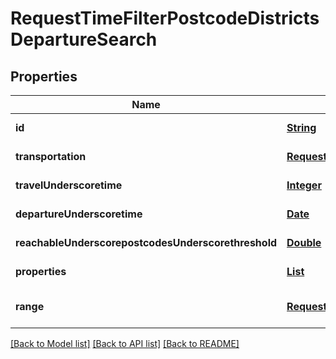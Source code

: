 # RequestTimeFilterPostcodeDistrictsDepartureSearch
## Properties

Name | Type | Description | Notes
------------ | ------------- | ------------- | -------------
**id** | [**String**](string.md) |  | [default to null]
**transportation** | [**RequestTransportation**](RequestTransportation.md) |  | [default to null]
**travelUnderscoretime** | [**Integer**](integer.md) |  | [default to null]
**departureUnderscoretime** | [**Date**](DateTime.md) |  | [default to null]
**reachableUnderscorepostcodesUnderscorethreshold** | [**Double**](double.md) |  | [default to null]
**properties** | [**List**](RequestTimeFilterPostcodeDistrictsProperty.md) |  | [default to null]
**range** | [**RequestRangeFull**](RequestRangeFull.md) |  | [optional] [default to null]

[[Back to Model list]](../README.md#documentation-for-models) [[Back to API list]](../README.md#documentation-for-api-endpoints) [[Back to README]](../README.md)


